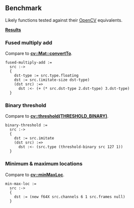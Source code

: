 Benchmark
---------
Likely functions tested against their [OpenCV](http://www.opencv.org) equivalents.

**[Results](https://s3.amazonaws.com/liblikely/benchmark.txt)**

### Fused multiply add
Compare to **[cv::Mat::convertTo](http://docs.opencv.org/2.4.8/modules/core/doc/basic_structures.html#mat-convertto)**.

    fused-multiply-add :=
      src :->
      {
        dst-type := src.type.floating
        dst := src.(imitate-size dst-type)
        (dst src) :=>
          dst :<- (+ (* src.dst-type 2.dst-type) 3.dst-type)
      }

### Binary threshold
Compare to **[cv::threshold(THRESHOLD_BINARY)](http://docs.opencv.org/2.4.8/modules/imgproc/doc/miscellaneous_transformations.html#threshold)**.

    binary-threshold :=
      src :->
      {
        dst := src.imitate
        (dst src) :=>
          dst :<- (src.type (threshold-binary src 127 1))
      }

### Minimum & maximum locations
Compare to **[cv::minMaxLoc](http://docs.opencv.org/2.4.8/modules/core/doc/operations_on_arrays.html#minmaxloc)**.

    min-max-loc :=
      src :->
      {
        dst := (new f64X src.channels 6 1 src.frames null)
      }

